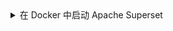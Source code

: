<details>
    <summary>在 Docker 中启动 Apache Superset</summary>

Superset 提供了 [使用 Docker Compose 在本地安装 Superset](https://superset.apache.org/docs/installation/installing-superset-using-docker-compose/) 的说明。从 GitHub 检出 Apache Superset 仓库后，您可以运行最新的开发代码或特定标签。我们推荐使用 2.0.0 版本，因为这是最新的未标记为 `pre-release` 的版本。

在运行 `docker compose` 之前需要完成几个任务：

1. 添加官方 ClickHouse Connect 驱动
2. 获取 Mapbox API 密钥并将其添加为环境变量（可选）
3. 指定要运行的 Superset 版本

:::tip
下面的命令需要在 GitHub 仓库的顶部级别 `superset` 中运行。
:::

## 官方 ClickHouse Connect 驱动 {#official-clickhouse-connect-driver}

要使 ClickHouse Connect 驱动在 Superset 部署中可用，请将其添加到本地需求文件中：

```bash
echo "clickhouse-connect" >> ./docker/requirements-local.txt
```

## Mapbox {#mapbox}

这一步是可选的，您可以在 Superset 中绘制位置信息而不需要 Mapbox API 密钥，但您会看到一条消息，告知您应该添加密钥，并且地图的背景图像将缺失（您只能看到数据点，而看不到地图背景）。如果您想使用 Mapbox，它提供了免费的使用计划。

一些示例可视化使用了位置数据，例如经度和纬度数据。Superset 支持 Mapbox 地图。要使用 Mapbox 可视化，您需要一个 Mapbox API 密钥。注册 [Mapbox 免费使用计划](https://account.mapbox.com/auth/signup/)，并生成一个 API 密钥。

将 API 密钥提供给 Superset：

```bash
echo "MAPBOX_API_KEY=pk.SAMPLE-Use-your-key-instead" >> docker/.env-non-dev
```

## 部署 Superset 版本 2.0.0 {#deploy-superset-version-200}

要部署 2.0.0 版本，请运行：

```bash
git checkout 2.0.0
TAG=2.0.0 docker-compose -f docker-compose-non-dev.yml pull
TAG=2.0.0 docker-compose -f docker-compose-non-dev.yml up
```

</details>

